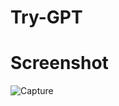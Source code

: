 # Try-GPT
# Screenshot

![Capture](https://user-images.githubusercontent.com/55572863/211140311-0f1e1d24-0be9-4c75-a079-566ce3c13e34.PNG)

